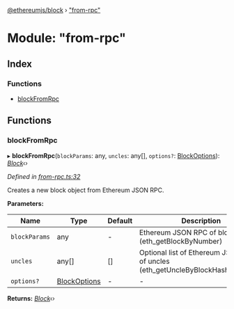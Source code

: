 [@ethereumjs/block](../README.md) › ["from-rpc"](_from_rpc_.md)

# Module: "from-rpc"

## Index

### Functions

* [blockFromRpc](_from_rpc_.md#blockfromrpc)

## Functions

###  blockFromRpc

▸ **blockFromRpc**(`blockParams`: any, `uncles`: any[], `options?`: [BlockOptions](../interfaces/_index_.blockoptions.md)): *[Block](../classes/_block_.block.md)‹›*

*Defined in [from-rpc.ts:32](https://github.com/ethereumjs/ethereumjs-vm/blob/master/packages/block/src/from-rpc.ts#L32)*

Creates a new block object from Ethereum JSON RPC.

**Parameters:**

Name | Type | Default | Description |
------ | ------ | ------ | ------ |
`blockParams` | any | - | Ethereum JSON RPC of block (eth_getBlockByNumber) |
`uncles` | any[] | [] | Optional list of Ethereum JSON RPC of uncles (eth_getUncleByBlockHashAndIndex) |
`options?` | [BlockOptions](../interfaces/_index_.blockoptions.md) | - | - |

**Returns:** *[Block](../classes/_block_.block.md)‹›*
